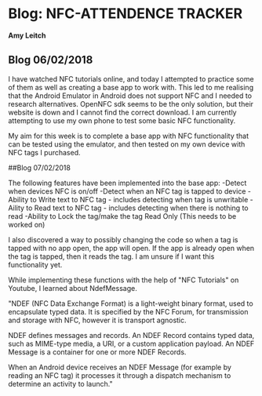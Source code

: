 # Blog: NFC-ATTENDENCE TRACKER

**Amy Leitch**

## Blog 06/02/2018

I have watched NFC tutorials online, and today I attempted to practice some of them as well as creating a base app to work with.
This led to me realising that the Android Emulator in Android does not support NFC and I needed to research alternatives.
OpenNFC sdk seems to be the only solution, but their website is down and I cannot find the correct download. I am currently attempting to use my own phone to test some basic NFC functionality. 

My aim for this week is to complete a base app with NFC functionality that can be tested using the emulator, and then tested on my own device with NFC tags I purchased.


##Blog 07/02/2018

The following features have been implemented into the base app:
-Detect when devices NFC is on/off
-Detect when an NFC tag is tapped to device
-Ability to Write text to NFC tag - includes detecting when tag is unwritable
-Aility to Read text to NFC tag - includes detecting when there is nothing to read
-Ability to Lock the tag/make the tag Read Only (This needs to be worked on)

I also discovered a way to possibly changing the code so when a tag is tapped with no app open, the app will open. If the app is already open when the tag is tapped, then it reads the tag. I am unsure if I want this functionality yet.

While implementing these functions with the help of "NFC Tutorials" on Youtube, I learned about NdefMessage. 

"NDEF (NFC Data Exchange Format) is a light-weight binary format, used to encapsulate typed data. It is specified by the NFC Forum, for transmission and storage with NFC, however it is transport agnostic.

NDEF defines messages and records. An NDEF Record contains typed data, such as MIME-type media, a URI, or a custom application payload. An NDEF Message is a container for one or more NDEF Records.

When an Android device receives an NDEF Message (for example by reading an NFC tag) it processes it through a dispatch mechanism to determine an activity to launch."
